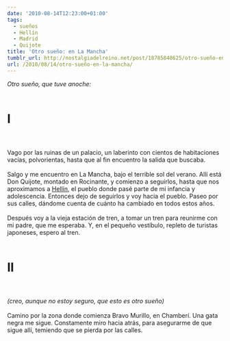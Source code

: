 ```yaml
---
date: '2010-08-14T12:23:00+01:00'
tags:
  - sueños
  - Hellín
  - Madrid
  - Quijote
title: 'Otro sueño: en La Mancha'
tumblr_url: http://nostalgiadelreino.net/post/18785848625/otro-sueño-en-la-mancha
url: /2010/08/14/otro-sueño-en-la-mancha/
---
```


<p><em>Otro sueño, que tuve anoche:</em><br/><br/></p><h1>I</h1><br/><br/>Vago por las ruinas de un palacio, un laberinto con cientos de habitaciones vacías, polvorientas, hasta que al fin encuentro la salida que buscaba.<br/><br/>Salgo y me encuentro en La Mancha, bajo el terrible sol del verano. Allí está Don Quijote, montado en Rocinante, y comienzo a seguirlos, hasta que nos aproximamos a <a href="http://es.wikipedia.org/wiki/Hell%C3%ADn">Hellín</a>, el pueblo donde pasé parte de mi infancia y adolescencia. Entonces dejo de seguirlos y voy hacia el pueblo. Paseo por sus calles, dándome cuenta de cuánto ha cambiado en todos estos años.<br/><br/>Después voy a la vieja estación de tren, a tomar un tren para reunirme con mi padre, que me esperaba. Y, en el pequeño vestíbulo, repleto de turistas japoneses, espero al tren.<br/><br/><h1>II</h1><br/><br/><em>(creo, aunque no estoy seguro, que esto es otro sueño)</em><br/><br/>Camino por la zona donde comienza Bravo Murillo, en Chamberí. Una gata negra me sigue. Constamente miro hacia atrás, para asegurarme de que sigue allí, temiendo que se pierda por las calles.<div class="blogger-post-footer"><img width="1" height="1" src="https://blogger.googleusercontent.com/tracker/1180118427259117074-6568352883402924664?l=nostalgiadelreino.blogspot.com" alt=""/></div>